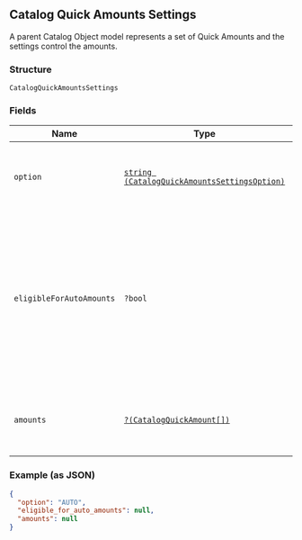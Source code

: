 ## Catalog Quick Amounts Settings

A parent Catalog Object model represents a set of Quick Amounts and the settings control the amounts.

### Structure

`CatalogQuickAmountsSettings`

### Fields

| Name | Type | Tags | Description |
|  --- | --- | --- | --- |
| `option` | [`string (CatalogQuickAmountsSettingsOption)`](/doc/models/catalog-quick-amounts-settings-option.md) |  | Determines a seller's option on Quick Amounts feature. |
| `eligibleForAutoAmounts` | `?bool` | Optional | Represents location's eligibility for auto amounts<br>The boolean should be consistent with whether there are AUTO amounts in the `amounts`. |
| `amounts` | [`?(CatalogQuickAmount[])`](/doc/models/catalog-quick-amount.md) | Optional | Represents a set of Quick Amounts at this location. |

### Example (as JSON)

```json
{
  "option": "AUTO",
  "eligible_for_auto_amounts": null,
  "amounts": null
}
```

